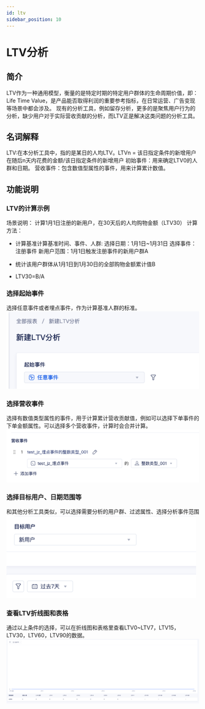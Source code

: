 ```yaml
---
id: ltv
sidebar_position: 10
---
```


# LTV分析

## 简介[](#jian-jie)
LTV作为一种通用模型，衡量的是特定时期的特定用户群体的生命周期价值，即：Life Time Value，是产品能否取得利润的重要参考指标，在日常运营、广告变现等场景中都会涉及。
现有的分析工具，例如留存分析，更多的是聚焦用户行为的分析，缺少用户对于实际营收贡献的分析，而LTV正是解决这类问题的分析工具。
## 名词解释[](#ming-ci-jie-shi)
LTV:在本分析工具中，指的是某日的人均LTV。LTVn = 该日指定条件的新增用户在随后n天内花费的金额/该日指定条件的新增用户
初始事件：用来确定LTV0的人群和日期。
营收事件：包含数值型属性的事件，用来计算累计数值。

## 功能说明[](#gong-neng-shuo-ming)

### LTV的计算示例
场景说明：
计算1月1日注册的新用户，在30天后的人均购物金额（LTV30）
计算方法：
* 计算基准计算基准时间、事件、人群:
选择日期：1月1日~1月31日
选择事件：注册事件
新用户范围：1月1日触发注册事件的新用户群A

* 统计该用户群体从1月1日到1月30日的全部购物金额累计值B
* LTV30=B/A
### 选择起始事件
选择任意事件或者埋点事件，作为计算基准人群的标准。
![图 7](/img/464e376551cf8bfba9ce2a8d46bc9ad1e77d3f1ddd822780969c88ca643b06fd.png)  

### 选择营收事件
选择有数值类型属性的事件，用于计算累计营收贡献值，例如可以选择下单事件的下单金额属性。可以选择多个营收事件，计算时会合并计算。
![图 8](/img/4a9c46948c1885eed4b8532c58acb4fc8c946d6eef2a1cb0a200242de5178c4e.png)  

### 选择目标用户、日期范围等
和其他分析工具类似，可以选择需要分析的用户群、过滤属性、选择分析事件范围
![图 9](/img/0fa0e1a3fb0e7385393c00499f93426f95c98210b5d6e670ba31730dc37191bc.png)  

### 查看LTV折线图和表格
通过以上条件的选择，可以在折线图和表格里查看LTV0~LTV7，LTV15，LTV30，LTV60，LTV90的数据。
![图 10](/img/64b786a82aa5abacf0d2261e008b1fa564d9df63c505a729c4a7e0bbdc843796.png)  
